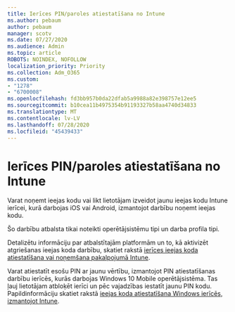```yaml
---
title: Ierīces PIN/paroles atiestatīšana no Intune
ms.author: pebaum
author: pebaum
manager: scotv
ms.date: 07/27/2020
ms.audience: Admin
ms.topic: article
ROBOTS: NOINDEX, NOFOLLOW
localization_priority: Priority
ms.collection: Adm_O365
ms.custom:
- "1278"
- "6700008"
ms.openlocfilehash: fd3bb957b0da22dfab5a9988a82e398757e12ee5
ms.sourcegitcommit: b10cea11b4975354b91193327b58aa4740d34833
ms.translationtype: MT
ms.contentlocale: lv-LV
ms.lasthandoff: 07/28/2020
ms.locfileid: "45439433"
---
```

# <a name="device-pinpassword-reset-from-intune"></a>Ierīces PIN/paroles atiestatīšana no Intune

Varat noņemt ieejas kodu vai likt lietotājam izveidot jaunu ieejas kodu Intune ierīcei, kurā darbojas iOS vai Android, izmantojot darbību noņemt ieejas kodu.

Šo darbību atbalsta tikai noteikti operētājsistēmu tipi un darba profila tipi.

Detalizētu informāciju par atbalstītajām platformām un to, kā aktivizēt atgriešanas ieejas koda darbību, skatiet rakstā [ierīces ieejas koda atiestatīšana vai noņemšana pakalpojumā Intune](https://docs.microsoft.com/intune/device-passcode-reset).

Varat atiestatīt esošu PIN ar jaunu vērtību, izmantojot PIN atiestatīšanas darbību ierīcēs, kurās darbojas Windows 10 Mobile operētājsistēma. Tas ļauj lietotājam atbloķēt ierīci un pēc vajadzības iestatīt jaunu PIN kodu. Papildinformāciju skatiet rakstā [ieejas koda atiestatīšana Windows ierīcēs, izmantojot Intune](https://docs.microsoft.com/intune/device-windows-pin-reset).